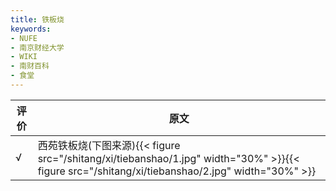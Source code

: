 ```yaml
---
title: 铁板烧
keywords:
- NUFE
- 南京财经大学
- WIKI
- 南财百科
- 食堂
---
```

|评价|原文|
|--|--|
|√|西苑铁板烧(下图来源){{< figure src="/shitang/xi/tiebanshao/1.jpg" width="30%" >}}{{< figure src="/shitang/xi/tiebanshao/2.jpg" width="30%" >}}|
